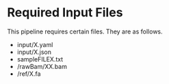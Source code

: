 # Required Input Files
This pipeline requires certain files. They are as follows.

* input/X.yaml
* input/X.json
* sampleFILEX.txt
* /rawBam/XX.bam
* /ref/X.fa
